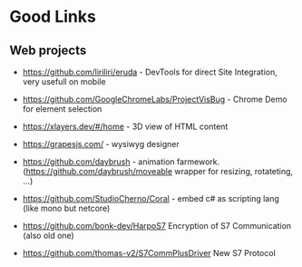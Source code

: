 # Good Links

## Web projects

- https://github.com/liriliri/eruda - DevTools for direct Site Integration, very usefull on mobile
- https://github.com/GoogleChromeLabs/ProjectVisBug - Chrome Demo for element selection
- https://xlayers.dev/#/home - 3D view of HTML content
- https://grapesjs.com/ - wysiwyg designer
- https://github.com/daybrush - animation farmework. (https://github.com/daybrush/moveable wrapper for resizing, rotateting, ...)

- https://github.com/StudioCherno/Coral - embed c# as scripting lang (like mono but netcore)

- https://github.com/bonk-dev/HarpoS7 Encryption of S7 Communication (also old one)
- https://github.com/thomas-v2/S7CommPlusDriver New S7 Protocol
